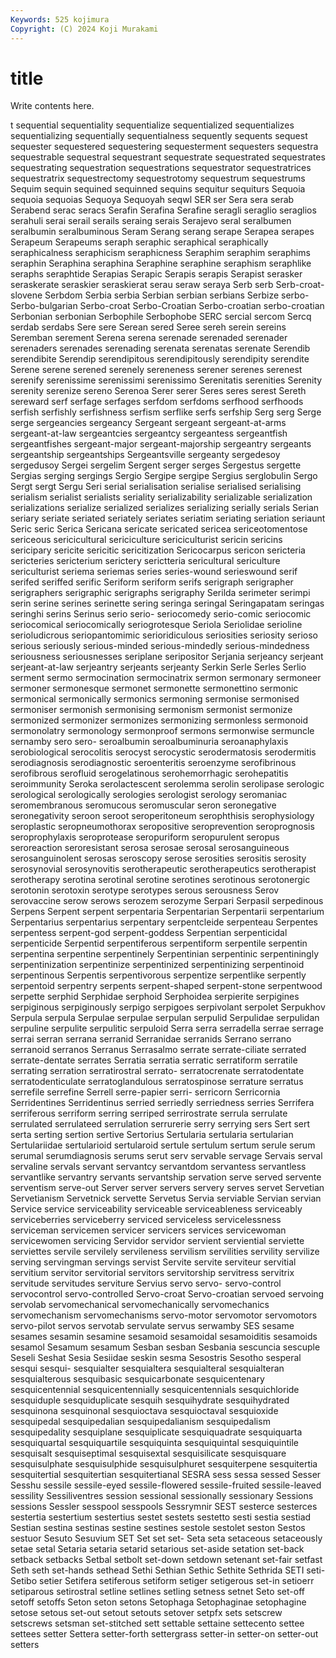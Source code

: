 ```yaml
---
Keywords: 525 kojimura
Copyright: (C) 2024 Koji Murakami
---
```


# title

Write contents here.



t sequential sequentiality sequentialize sequentialized sequentializes
sequentializing sequentially sequentialness sequently sequents sequest sequester sequestered sequestering sequesterment
sequesters sequestra sequestrable sequestral sequestrant sequestrate sequestrated sequestrates sequestrating sequestration
sequestrations sequestrator sequestratrices sequestratrix sequestrectomy sequestrotomy sequestrum sequestrums Sequim sequin
sequined sequinned sequins sequitur sequiturs Sequoia sequoia sequoias Sequoya Sequoyah
seqwl SER ser Sera sera serab Serabend serac seracs Serafin
Serafina Serafine seragli seraglio seraglios serahuli serai serail serails seraing
serais Serajevo seral seralbumen seralbumin seralbuminous Seram Serang serang serape
Serapea serapes Serapeum Serapeums seraph seraphic seraphical seraphically seraphicalness seraphicism
seraphicness Seraphim seraphim seraphims seraphin Seraphina seraphina Seraphine seraphine seraphism
seraphlike seraphs seraphtide Serapias Serapic Serapis serapis Serapist serasker seraskerate
seraskier seraskierat serau seraw seraya Serb serb Serb-croat-slovene Serbdom Serbia
serbia Serbian serbian serbians Serbize serbo- Serbo-bulgarian Serbo-croat Serbo-Croatian Serbo-croatian
serbo-croatian Serbonian serbonian Serbophile Serbophobe SERC sercial sercom Sercq serdab
serdabs Sere sere Serean sered Seree sereh serein sereins Seremban
serement Serena serena serenade serenaded serenader serenaders serenades serenading serenata
serenatas serenate Serendib serendibite Serendip serendipitous serendipitously serendipity serendite Serene
serene serened serenely sereneness serener serenes serenest serenify serenissime serenissimi
serenissimo Serenitatis serenities Serenity serenity serenize sereno Serenoa Serer serer
Seres seres serest Sereth sereward serf serfage serfages serfdom serfdoms
serfhood serfhoods serfish serfishly serfishness serfism serflike serfs serfship Serg
serg Serge serge sergeancies sergeancy Sergeant sergeant sergeant-at-arms sergeant-at-law sergeantcies
sergeantcy sergeantess sergeantfish sergeantfishes sergeant-major sergeant-majorship sergeantry sergeants sergeantship sergeantships
Sergeantsville sergeanty sergedesoy sergedusoy Sergei sergelim Sergent serger serges Sergestus
sergette Sergias serging sergings Sergio Sergipe sergipe Sergius serglobulin Sergo
Sergt sergt Sergu Seri serial serialisation serialise serialised serialising serialism
serialist serialists seriality serializability serializable serialization serializations serialize serialized serializes
serializing serially serials Serian seriary seriate seriated seriately seriates seriatim
seriating seriation seriaunt Seric seric Serica Sericana sericate sericated sericea
sericeotomentose sericeous sericicultural sericiculture sericiculturist sericin sericins sericipary sericite sericitic
sericitization Sericocarpus sericon sericteria sericteries sericterium serictery serictteria sericultural sericulture
sericulturist seriema seriemas series series-wound serieswound serif serifed seriffed serific
Seriform seriform serifs serigraph serigrapher serigraphers serigraphic serigraphs serigraphy Serilda
serimeter serimpi serin serine serines serinette sering seringa seringal Seringapatam
seringas seringhi serins Serinus serio serio- seriocomedy serio-comic seriocomic seriocomical
seriocomically seriogrotesque Seriola Seriolidae serioline serioludicrous seriopantomimic serioridiculous seriosities seriosity
serioso serious seriously serious-minded serious-mindedly serious-mindedness seriousness seriousnesses seriplane seripositor
Serjania serjeancy serjeant serjeant-at-law serjeantry serjeants serjeanty Serkin Serle Serles
Serlio serment sermo sermocination sermocinatrix sermon sermonary sermoneer sermoner sermonesque
sermonet sermonette sermonettino sermonic sermonical sermonically sermonics sermoning sermonise sermonised
sermoniser sermonish sermonising sermonism sermonist sermonize sermonized sermonizer sermonizes sermonizing
sermonless sermonoid sermonolatry sermonology sermonproof sermons sermonwise sermuncle sernamby sero
sero- seroalbumin seroalbuminuria seroanaphylaxis serobiological serocolitis serocyst serocystic serodermatosis serodermitis
serodiagnosis serodiagnostic seroenteritis seroenzyme serofibrinous serofibrous serofluid serogelatinous serohemorrhagic serohepatitis
seroimmunity Seroka serolactescent serolemma serolin serolipase serologic serological serologically serologies
serologist serology seromaniac seromembranous seromucous seromuscular seron seronegative seronegativity seroon
seroot seroperitoneum serophthisis serophysiology seroplastic seropneumothorax seropositive seroprevention seroprognosis seroprophylaxis
seroprotease seropuriform seropurulent seropus seroreaction seroresistant serosa serosae serosal serosanguineous
serosanguinolent serosas seroscopy serose serosities serositis serosity serosynovial serosynovitis serotherapeutic
serotherapeutics serotherapist serotherapy serotina serotinal serotine serotines serotinous serotonergic serotonin
serotoxin serotype serotypes serous serousness Serov serovaccine serow serows serozem
serozyme Serpari Serpasil serpedinous Serpens Serpent serpent serpentaria Serpentarian Serpentarii
serpentarium Serpentarius serpentarius serpentary serpentcleide serpenteau Serpentes serpentess serpent-god serpent-goddess
Serpentian serpenticidal serpenticide Serpentid serpentiferous serpentiform serpentile serpentin serpentina serpentine
serpentinely Serpentinian serpentinic serpentiningly serpentinization serpentinize serpentinized serpentinizing serpentinoid serpentinous
Serpentis serpentivorous serpentize serpentlike serpently serpentoid serpentry serpents serpent-shaped serpent-stone
serpentwood serpette serphid Serphidae serphoid Serphoidea serpierite serpigines serpiginous serpiginously
serpigo serpigoes serpivolant serpolet Serpukhov Serpula serpula Serpulae serpulae serpulan
serpulid Serpulidae serpulidan serpuline serpulite serpulitic serpuloid Serra serra serradella
serrae serrage serrai serran serrana serranid Serranidae serranids Serrano serrano
serranoid serranos Serranus Serrasalmo serrate serrate-ciliate serrated serrate-dentate serrates Serratia
serratia serratic serratiform serratile serrating serration serratirostral serrato- serratocrenate serratodentate
serratodenticulate serratoglandulous serratospinose serrature serratus serrefile serrefine Serrell serre-papier serri-
serricorn Serricornia Serridentines Serridentinus serried serriedly serriedness serries Serrifera serriferous
serriform serring serriped serrirostrate serrula serrulate serrulated serrulateed serrulation serrurerie
serry serrying sers Sert sert serta serting sertion sertive Sertorius
Sertularia sertularia sertularian Sertulariidae sertularioid sertularoid sertule sertulum sertum serule
serum serumal serumdiagnosis serums serut serv servable servage Servais serval
servaline servals servant servantcy servantdom servantess servantless servantlike servantry servants
servantship servation serve served servente serventism serve-out Server server servers
servery serves servet Servetian Servetianism Servetnick servette Servetus Servia serviable
Servian servian Service service serviceability serviceable serviceableness serviceably serviceberries serviceberry
serviced serviceless servicelessness serviceman servicemen servicer servicers services servicewoman servicewomen
servicing Servidor servidor servient serviential serviette serviettes servile servilely servileness
servilism servilities servility servilize serving servingman servings servist Servite servite
serviteur servitial servitium servitor servitorial servitors servitorship servitress servitrix servitude
servitudes serviture Servius servo servo- servo-control servocontrol servo-controlled Servo-croat Servo-croatian
servoed servoing servolab servomechanical servomechanically servomechanics servomechanism servomechanisms servo-motor servomotor
servomotors servo-pilot servos servotab servulate servus serwamby SES sesame sesames
sesamin sesamine sesamoid sesamoidal sesamoiditis sesamoids sesamol Sesamum sesamum Sesban
sesban Sesbania sescuncia sescuple Seseli Seshat Sesia Sesiidae seskin sesma
Sesostris Sesotho sesperal sesqui sesqui- sesquialter sesquialtera sesquialteral sesquialteran sesquialterous
sesquibasic sesquicarbonate sesquicentenary sesquicentennial sesquicentennially sesquicentennials sesquichloride sesquiduple sesquiduplicate sesquih
sesquihydrate sesquihydrated sesquinona sesquinonal sesquioctava sesquioctaval sesquioxide sesquipedal sesquipedalian sesquipedalianism
sesquipedalism sesquipedality sesquiplane sesquiplicate sesquiquadrate sesquiquarta sesquiquartal sesquiquartile sesquiquinta sesquiquintal
sesquiquintile sesquisalt sesquiseptimal sesquisextal sesquisilicate sesquisquare sesquisulphate sesquisulphide sesquisulphuret sesquiterpene
sesquitertia sesquitertial sesquitertian sesquitertianal SESRA sess sessa sessed Sesser Sesshu
sessile sessile-eyed sessile-flowered sessile-fruited sessile-leaved sessility Sessiliventres session sessional sessionally
sessionary Sessions sessions Sessler sesspool sesspools Sessrymnir SEST sesterce sesterces
sestertia sestertium sestertius sestet sestets sestetto sesti sestia sestiad Sestian
sestina sestinas sestine sestines sestole sestolet seston Sestos sestuor Sesuto
Sesuvium SET Set set set- Seta seta setaceous setaceously setae
setal Setaria setaria setarid setarious set-aside setation set-back setback setbacks
Setbal setbolt set-down setdown setenant set-fair setfast Seth seth set-hands
sethead Sethi Sethian Sethic Sethite Sethrida SETI seti- Setibo setier
Setifera setiferous setiform setiger setigerous set-in setioerr setiparous setirostral setline
setlines setling setness setnet Seto set-off setoff setoffs Seton seton
setons Setophaga Setophaginae setophagine setose setous set-out setout setouts setover
setpfx sets setscrew setscrews setsman set-stitched sett settable settaine settecento
settee settees setter Settera setter-forth settergrass setter-in setter-on setter-out setters
